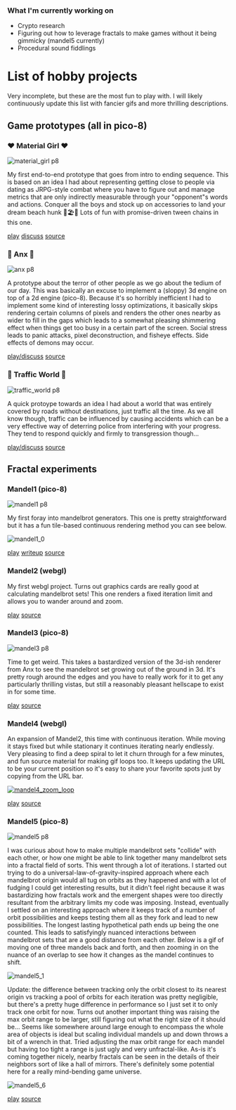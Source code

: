 ### What I'm currently working on
* Crypto research
* Figuring out how to leverage fractals to make games without it being gimmicky (mandel5 currently)
* Procedural sound fiddlings

# List of hobby projects
Very incomplete, but these are the most fun to play with. I will likely continuously update this list with fancier gifs and more thrilling descriptions.

## Game prototypes (all in pico-8)
### ❤️ Material Girl ❤️
![material_girl p8](https://user-images.githubusercontent.com/39782/159227267-e9732b5c-78aa-401a-a8a8-12e3e397bf11.png)

My first end-to-end prototype that goes from intro to ending sequence. This is based on an idea I had about representing getting close to people via dating as JRPG-style combat where you have to figure out and manage metrics that are only indirectly measurable through your "opponent"s words and actions. Conquer all the boys and stock up on accessories to land your dream beach hunk 💅🏖️💞 Lots of fun with promise-driven tween chains in this one.

[play](https://jcwilk.github.io/material_girl) [discuss](https://www.lexaloffle.com/bbs/?pid=39675&tid=29166) [source](https://github.com/jcwilk/material_girl/blob/master/material_girl.p8)

### 🙈 Anx 🙈
![anx p8](https://user-images.githubusercontent.com/39782/159228458-f87d88d7-8596-496c-8362-94cfed732df8.png)

A prototype about the terror of other people as we go about the tedium of our day. This was basically an excuse to implement a (sloppy) 3d engine on top of a 2d engine (pico-8). Because it's so horribly inefficient I had to implement some kind of interesting lossy optimizations, it basically skips rendering certain columns of pixels and renders the other ones nearby as wider to fill in the gaps which leads to a somewhat pleasing shimmering effect when things get too busy in a certain part of the screen. Social stress leads to panic attacks, pixel deconstruction, and fisheye effects. Side effects of demons may occur.

[play/discuss](https://www.lexaloffle.com/bbs/?pid=42366&tid=29630) [source](https://github.com/jcwilk/anx/blob/master/anx.p8)

### 🚙 Traffic World 🚗
![traffic_world p8](https://user-images.githubusercontent.com/39782/159228213-c1349d9f-7fd1-41b7-a345-d0222b870105.png)

A quick protoype towards an idea I had about a world that was entirely covered by roads without destinations, just traffic all the time. As we all know though, traffic can be influenced by causing accidents which can be a very effective way of deterring police from interfering with your progress. They tend to respond quickly and firmly to transgression though...

[play/discuss](https://www.lexaloffle.com/bbs/?pid=59847#p) [source](https://github.com/jcwilk/traffic_world/blob/master/traffic_world.p8)

## Fractal experiments
### Mandel1 (pico-8)
![mandel1 p8](https://user-images.githubusercontent.com/39782/159228732-b464f1c0-03f2-4c96-ae57-aea1c830a72b.png)

My first foray into mandelbrot generators. This one is pretty straightforward but it has a fun tile-based continuous rendering method you can see below.

![mandel1_0](https://user-images.githubusercontent.com/39782/159221534-62b12cfe-13b0-4eb1-ba33-48d998fc1d84.gif)

[play](https://jcwilk.github.io/mandel1/) [writeup](https://jcwilk.com/mandelbrot-explorer-in-pico-8/) [source](https://github.com/jcwilk/mandel1/blob/master/mandel1.p8)

### Mandel2 (webgl)
My first webgl project. Turns out graphics cards are really good at calculating mandelbrot sets! This one renders a fixed iteration limit and allows you to wander around and zoom.

[play](https://jcwilk.github.io/mandel2) [source](https://github.com/jcwilk/mandel2/blob/master/mandel2.js)

### Mandel3 (pico-8)
![mandel3 p8](https://user-images.githubusercontent.com/39782/159229838-3ddb43ae-1d98-4042-959e-b41fe11b435d.png)

Time to get weird. This takes a bastardized version of the 3d-ish renderer from Anx to see the mandelbrot set growing out of the ground in 3d. It's pretty rough around the edges and you have to really work for it to get any particularly thrilling vistas, but still a reasonably pleasant hellscape to exist in for some time.

[play](https://jcwilk.github.io/mandel3) [source](https://github.com/jcwilk/mandel3/blob/master/mandel3.p8)

### Mandel4 (webgl)
An expansion of Mandel2, this time with continuous iteration. While moving it stays fixed but while stationary it continues iterating nearly endlessly. Very pleasing to find a deep spiral to let it churn through for a few minutes, and fun source material for making gif loops too. It keeps updating the URL to be your current position so it's easy to share your favorite spots just by copying from the URL bar.

[![mandel4_zoom_loop](https://user-images.githubusercontent.com/39782/159221416-f011a2eb-9b13-4a5c-884b-21d152af6320.gif)](https://jcwilk.github.io/mandel4/?x=-1.3998553800531095&y=0&z=1254.8361126647887)

[play](https://jcwilk.github.io/mandel4) [source](https://github.com/jcwilk/mandel4/blob/master/src/index.ts)

### Mandel5 (pico-8)
![mandel5 p8](https://user-images.githubusercontent.com/39782/159668858-00d73aad-cd84-4162-acb9-d5cbc421e73b.png)

I was curious about how to make multiple mandelbrot sets "collide" with each other, or how one might be able to link together many mandelbrot sets into a fractal field of sorts. This went through a lot of iterations. I started out trying to do a universal-law-of-gravity-inspired approach where each mandelbrot origin would all tug on orbits as they happened and with a lot of fudging I could get interesting results, but it didn't feel right because it was bastardizing how fractals work and the emergent shapes were too directly resultant from the arbitrary limits my code was imposing. Instead, eventually I settled on an interesting approach where it keeps track of a number of orbit possibilities and keeps testing them all as they fork and lead to new possibilities. The longest lasting hypothetical path ends up being the one counted. This leads to satisfyingly nuanced interactions between mandelbrot sets that are a good distance from each other. Below is a gif of moving one of three mandels back and forth, and then zooming in on the nuance of an overlap to see how it changes as the mandel continues to shift.

![mandel5_1](https://user-images.githubusercontent.com/39782/159233775-bef88e64-6d37-4208-9163-c4ac8170c1fe.gif)

Update: the difference between tracking only the orbit closest to its nearest origin vs tracking a pool of orbits for each iteration was pretty negligible, but there's a pretty huge difference in performance so I just set it to only track one orbit for now. Turns out another important thing was raising the max orbit range to be larger, still figuring out what the right size of it should be... Seems like somewhere around large enough to encompass the whole area of objects is ideal but scaling individual mandels up and down throws a bit of a wrench in that. Tried adjusting the max orbit range for each mandel but having too tight a range is just ugly and very unfractal-like. As-is it's coming together nicely, nearby fractals can be seen in the details of their neighbors sort of like a hall of mirrors. There's definitely some potential here for a really mind-bending game universe.

![mandel5_6](https://user-images.githubusercontent.com/39782/159674754-f6a8cbe2-efc5-4f8b-b0e4-388fb19af324.gif)

[play](https://jcwilk.github.io/mandel5) [source](https://github.com/jcwilk/mandel5/blob/master/mandel5.p8)

